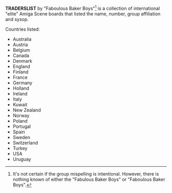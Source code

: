 **TRADERSLIST** by "Faboulous Baker Boys"[^1] is a collection of international "elite" Amiga Scene boards that listed the name, number, group affiliation and sysop.

Countries listed:
- Australia
- Austria
- Belgium
- Canada
- Denmark
- England
- Finland
- France 
- Germany
- Holland
- Ireland
- Italy
- Kuwait
- New Zealand
- Norway
- Poland
- Portugal
- Spain
- Sweden
- Switzerland
- Turkey
- USA
- Uruguay

[^1]: It's not certain if the group mispelling is intentional. However, there is nothing known of either the "Fabulous Baker Boys" or "Faboulous Baker Boys".